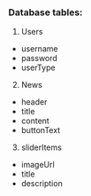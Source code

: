 ### Database tables:
1. Users
- username
- password
- userType

2. News
- header
- title
- content
- buttonText

3. sliderItems
- imageUrl
- title
- description